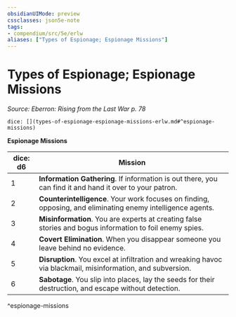 ```yaml
---
obsidianUIMode: preview
cssclasses: json5e-note
tags:
- compendium/src/5e/erlw
aliases: ["Types of Espionage; Espionage Missions"]
---
```

# Types of Espionage; Espionage Missions
*Source: Eberron: Rising from the Last War p. 78* 

`dice: [](types-of-espionage-espionage-missions-erlw.md#^espionage-missions)`

**Espionage Missions**

| dice: d6 | Mission |
|----------|---------|
| 1 | **Information Gathering**. If information is out there, you can find it and hand it over to your patron. |
| 2 | **Counterintelligence**. Your work focuses on finding, opposing, and eliminating enemy intelligence agents. |
| 3 | **Misinformation**. You are experts at creating false stories and bogus information to foil enemy spies. |
| 4 | **Covert Elimination**. When you disappear someone you leave behind no evidence. |
| 5 | **Disruption**. You excel at infiltration and wreaking havoc via blackmail, misinformation, and subversion. |
| 6 | **Sabotage**. You slip into places, lay the seeds for their destruction, and escape without detection. |
^espionage-missions